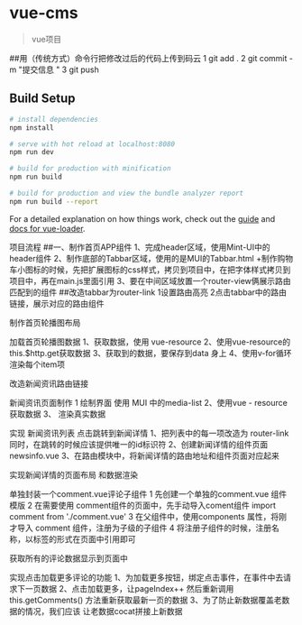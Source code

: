 # vue-cms

> vue项目

##用（传统方式）命令行把修改过后的代码上传到码云
1    git add .
2    git commit -m "提交信息 "
3    git push


## Build Setup

``` bash
# install dependencies
npm install

# serve with hot reload at localhost:8080
npm run dev

# build for production with minification
npm run build

# build for production and view the bundle analyzer report
npm run build --report
```

For a detailed explanation on how things work, check out the [guide](http://vuejs-templates.github.io/webpack/) and [docs for vue-loader](http://vuejs.github.io/vue-loader).



项目流程
##一、制作首页APP组件
1、完成header区域，使用Mint-UI中的header组件
2、制作底部的Tabbar区域，使用的是MUI的Tabbar.html
+制作购物车小图标的时候，先把扩展图标的css样式，拷贝到项目中，在把字体样式拷贝到项目中，再在main.js里面引用
3、要在中间区域放置一个router-view俩展示路由匹配到的组件
##改造tabbar为router-link
1设置路由高亮
2点击tabbar中的路由链接，展示对应的路由组件


制作首页轮播图布局

加载首页轮播图数据
1、获取数据，使用 vue-resource
2、使用vue-resource的this.$http.get获取数据
3、获取到的数据，要保存到data 身上
4、使用v-for循环渲染每个item项



改造新闻资讯路由链接


新闻资讯页面制作
1 绘制界面  使用 MUI  中的media-list
2、使用vue - resource 获取数据
3、 渲染真实数据


实现 新闻资讯列表   点击跳转到新闻详情
1、把列表中的每一项改造为 router-link 同时，在跳转的时候应该提供唯一的id标识符
2、创建新闻详情的组件页面  newsinfo.vue
3、在路由模块中，将新闻详情的路由地址和组件页面对应起来

实现新闻详情的页面布局 和数据渲染 

单独封装一个comment.vue评论子组件
1 先创建一个单独的comment.vue 组件模版
2 在需要使用 comment组件的页面中，先手动导入coment组件
   import comment from './comment.vue'
3 在父组件中，使用components 属性，将刚才导入 comment 组件，注册为子级的子组件
4 将注册子组件的时候，注册名称，以标签的形式在页面中引用即可


获取所有的评论数据显示到页面中


实现点击加载更多评论的功能
1、为加载更多按钮，绑定点击事件，在事件中去请求下一页数据
2、点击加载更多，让pageIndex++ 然后重新调用this.getComments() 方法重新获取最新一页的数据
3、为了防止新数据覆盖老数据的情况，我们应该 让老数据cocat拼接上新数据















